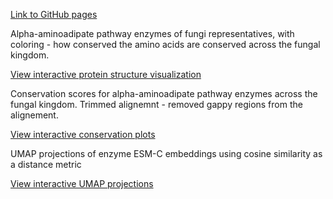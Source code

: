 [Link to GitHub pages](https://norle.github.io/a3_fungi/)


Alpha-aminoadipate pathway enzymes of fungi representatives, with coloring - how conserved the amino acids are conserved across the fungal kingdom.

[View interactive protein structure visualization](./html/3dmol_viewer.html)

Conservation scores for alpha-aminoadipate pathway enzymes across the fungal kingdom. Trimmed alignemnt - removed gappy regions from the alignement.

[View interactive conservation plots](./html/interactive_conservation.html)

UMAP projections of enzyme ESM-C embeddings using cosine similarity as a distance metric

[View interactive UMAP projections](./html/interactive_umap_subplots_bokeh.html)